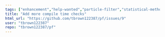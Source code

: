 ```yaml
---
tags: ["enhancement","help-wanted","particle-filter","statistical-methods","statistical-models","statistics"]
title: "Add more compile time checks"
html_url: "https://github.com/tbrown122387/pf/issues/9"
user: "tbrown122387"
repo: "tbrown122387/pf"
---
```


